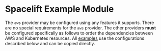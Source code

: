 # Spacelift Example Module

The `aws` provider may be configured using any features it supports. There are
no special requirements for the `aws` provider. The other providers **must** be
configured specifically as follows to order the dependencies between AWS and Kubernetes
resources. All [examples](examples/) use the configurations described below and
can be copied directly.
